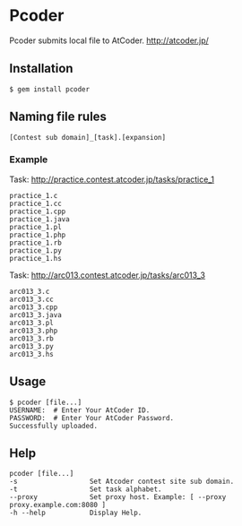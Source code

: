 # Pcoder

Pcoder submits local file to AtCoder.
http://atcoder.jp/

## Installation

    $ gem install pcoder

## Naming file rules

    [Contest sub domain]_[task].[expansion]

### Example

Task: http://practice.contest.atcoder.jp/tasks/practice_1

    practice_1.c
    practice_1.cc
    practice_1.cpp
    practice_1.java
    practice_1.pl
    practice_1.php
    practice_1.rb
    practice_1.py
    practice_1.hs

Task: http://arc013.contest.atcoder.jp/tasks/arc013_3

    arc013_3.c
    arc013_3.cc
    arc013_3.cpp
    arc013_3.java
    arc013_3.pl
    arc013_3.php
    arc013_3.rb
    arc013_3.py
    arc013_3.hs

## Usage

    $ pcoder [file...]
    USERNAME:  # Enter Your AtCoder ID.
    PASSWORD:  # Enter Your AtCoder Password.
    Successfully uploaded.

## Help

    pcoder [file...]
    -s                  Set Atcoder contest site sub domain.
    -t                  Set task alphabet.
    --proxy             Set proxy host. Example: [ --proxy proxy.example.com:8080 ]
    -h --help           Display Help.
